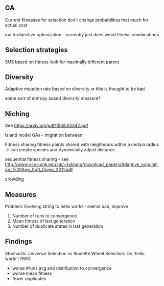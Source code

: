 ## GA
Current fitnesses for selection don't change probabilities that much for actual cost

multi-objective optimization - currently just does weird fitness combinations

## Selection strategies
SUS based on fitness
look for maximally different parent

## Diversity
Adaptive mutation rate based on diversity => this is thought to be bad

some sort of entropy based diversity measure?

## Niching
See https://arxiv.org/pdf/1508.05342.pdf

Island model GAs - migration between

Fitness sharing
fitness points shared with neighbours within a certain radius -> can create species and dynamically
adjust distance

sequential fitness sharing - see http://www.cse.cuhk.edu.hk/~ksleung/download_papers/Adaptive_population_%20App_Soft_Comp_2011.pdf


crowding

## Measures
Problem: Evolving string to hello world - seems bad, improve

1. Number of runs to convergence
2. Mean fitness of last generation
3. Number of duplicate states in last generation

## Findings
Stochastic Universal Selection vs Roulette Wheel Selection:
On 'hello world':
RWS:
 - worse #runs avg and distribution to convergence
 - worse mean fitness
 - fewer duplicates
